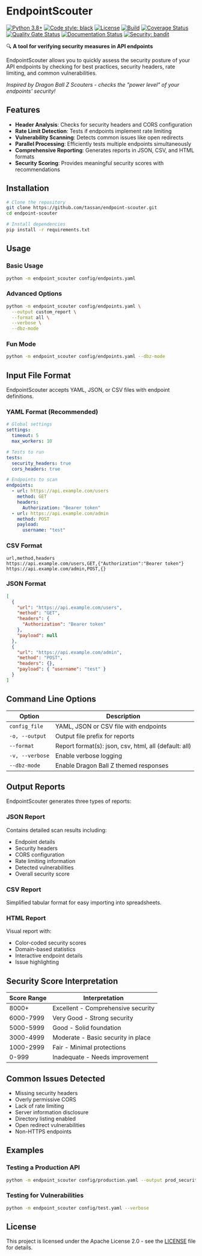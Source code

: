 # EndpointScouter

[![Python 3.8+](https://img.shields.io/badge/python-3.8+-blue.svg)](https://www.python.org/downloads/)
[![Code style: black](https://img.shields.io/badge/code%20style-black-000000.svg)](https://github.com/psf/black)
[![License](https://img.shields.io/badge/license-Apache%202.0-blue.svg)](LICENSE)
[![Build](https://github.com/tassan/endpoint-scouter/actions/workflows/build.yml/badge.svg)](https://github.com/tassan/endpoint-scouter/actions/workflows/build.yml)
[![Coverage Status](https://coveralls.io/repos/github/tassan/endpoint-scouter/badge.svg?branch=main)](https://coveralls.io/github/tassan/endpoint-scouter?branch=main)
[![Quality Gate Status](https://sonarcloud.io/api/project_badges/measure?project=tassan_endpoint-scouter&metric=alert_status)](https://sonarcloud.io/summary/new_code?id=tassan_endpoint-scouter)
[![Documentation Status](https://readthedocs.org/projects/endpoint-scouter/badge/?version=latest)](https://endpoint-scouter.readthedocs.io/en/latest/?badge=latest)
[![Security: bandit](https://img.shields.io/badge/security-bandit-yellow.svg)](https://github.com/PyCQA/bandit)

🔍 **A tool for verifying security measures in API endpoints**

EndpointScouter allows you to quickly assess the security posture of your API endpoints by checking for best practices, security headers, rate limiting, and common vulnerabilities.

_Inspired by Dragon Ball Z Scouters - checks the "power level" of your endpoints' security!_

## Features

- **Header Analysis**: Checks for security headers and CORS configuration
- **Rate Limit Detection**: Tests if endpoints implement rate limiting
- **Vulnerability Scanning**: Detects common issues like open redirects
- **Parallel Processing**: Efficiently tests multiple endpoints simultaneously
- **Comprehensive Reporting**: Generates reports in JSON, CSV, and HTML formats
- **Security Scoring**: Provides meaningful security scores with recommendations

## Installation

```bash
# Clone the repository
git clone https://github.com/tassan/endpoint-scouter.git
cd endpoint-scouter

# Install dependencies
pip install -r requirements.txt
```

## Usage

### Basic Usage

```bash
python -m endpoint_scouter config/endpoints.yaml
```

### Advanced Options

```bash
python -m endpoint_scouter config/endpoints.yaml \
  --output custom_report \
  --format all \
  --verbose \
  --dbz-mode
```

### Fun Mode

```bash
python -m endpoint_scouter config/endpoints.yaml --dbz-mode
```

## Input File Format

EndpointScouter accepts YAML, JSON, or CSV files with endpoint definitions.

### YAML Format (Recommended)

```yaml
# Global settings
settings:
  timeout: 5
  max_workers: 10

# Tests to run
tests:
  security_headers: true
  cors_headers: true

# Endpoints to scan
endpoints:
  - url: https://api.example.com/users
    method: GET
    headers:
      Authorization: "Bearer token"
  - url: https://api.example.com/admin
    method: POST
    payload:
      username: "test"
```

### CSV Format

```csv
url,method,headers
https://api.example.com/users,GET,{"Authorization":"Bearer token"}
https://api.example.com/admin,POST,{}
```

### JSON Format

```json
[
  {
    "url": "https://api.example.com/users",
    "method": "GET",
    "headers": {
      "Authorization": "Bearer token"
    },
    "payload": null
  },
  {
    "url": "https://api.example.com/admin",
    "method": "POST",
    "headers": {},
    "payload": { "username": "test" }
  }
]
```

## Command Line Options

| Option          | Description                                           |
| --------------- | ----------------------------------------------------- |
| `config_file`   | YAML, JSON or CSV file with endpoints                 |
| `-o, --output`  | Output file prefix for reports                        |
| `--format`      | Report format(s): json, csv, html, all (default: all) |
| `-v, --verbose` | Enable verbose logging                                |
| `--dbz-mode`    | Enable Dragon Ball Z themed responses                 |

## Output Reports

EndpointScouter generates three types of reports:

### JSON Report

Contains detailed scan results including:

- Endpoint details
- Security headers
- CORS configuration
- Rate limiting information
- Detected vulnerabilities
- Overall security score

### CSV Report

Simplified tabular format for easy importing into spreadsheets.

### HTML Report

Visual report with:

- Color-coded security scores
- Domain-based statistics
- Interactive endpoint details
- Issue highlighting

## Security Score Interpretation

| Score Range | Interpretation                     |
| ----------- | ---------------------------------- |
| 8000+       | Excellent - Comprehensive security |
| 6000-7999   | Very Good - Strong security        |
| 5000-5999   | Good - Solid foundation            |
| 3000-4999   | Moderate - Basic security in place |
| 1000-2999   | Fair - Minimal protections         |
| 0-999       | Inadequate - Needs improvement     |

## Common Issues Detected

- Missing security headers
- Overly permissive CORS
- Lack of rate limiting
- Server information disclosure
- Directory listing enabled
- Open redirect vulnerabilities
- Non-HTTPS endpoints

## Examples

### Testing a Production API

```bash
python -m endpoint_scouter config/production.yaml --output prod_security_report
```

### Testing for Vulnerabilities

```bash
python -m endpoint_scouter config/test.yaml --verbose
```

## License

This project is licensed under the Apache License 2.0 - see the [LICENSE](LICENSE) file for details.
